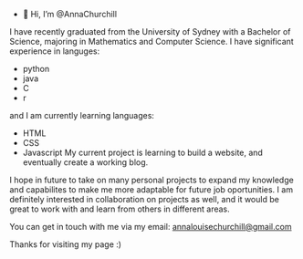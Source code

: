 - 👋 Hi, I’m @AnnaChurchill

I have recently graduated from the University of Sydney with a Bachelor of Science, majoring in Mathematics and Computer Science.
I have significant experience in languges:
- python
- java
- C
- r

and I am currently learning languages:
- HTML
- CSS
- Javascript
My current project is learning to build a website, and eventually create a working blog.

I hope in future to take on many personal projects to expand my knowledge and capabilites to make me more adaptable for future job oportunities.
I am definitely interested in collaboration on projects as well, and it would be great to work with and learn from others in different areas.

You can get in touch with me via my email: annalouisechurchill@gmail.com

Thanks for visiting my page :)


